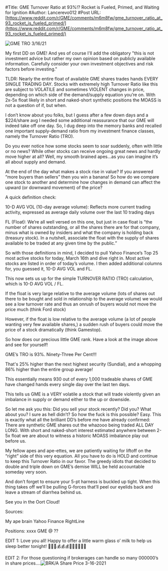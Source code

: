 #Title: GME Turnover Ratio at 93%!? Rocket is Fueled, Primed, and Waiting for Ignition
#Author: Lancerevo012
#Post URL: [https://www.reddit.com/r/GME/comments/m6m8fw/gme_turnover_ratio_at_93_rocket_is_fueled_primed/](https://www.reddit.com/r/GME/comments/m6m8fw/gme_turnover_ratio_at_93_rocket_is_fueled_primed/)


![GME TRO 3/16/21](https://imgur.com/a/VLwdj44)

My first DD on GME! And yes of course I'll add the obligatory "this is not investment advice but rather my own opinion based on publicly available information. Carefully consider your own investment objectives and risk factors before investing."

TLDR: Nearly the entire float of available GME shares trades hands EVERY SINGLE TRADING  DAY. Stocks with extremely high Turnover Ratio like this are subject to VOLATILE and sometimes VIOLENT changes in price, depending on which side of the demand/supply equation you’re on. With 2x-5x float likely in short and naked-short synthetic positions the MOASS is not a question of if, but when. 

I don’t know about you folks, but I guess after a few down days and a $224/share avg I needed some additional reassurance that our GME will indeed take off one day. So, I dug deep into the memory banks and recalled one important supply-demand ratio from my investment finance classes, namely the Turnover Ratio (TRO). 

Do you ever notice how some stocks seem to soar suddenly, often with little or no news? While other stocks can receive ongoing great news and hardly move higher at all? Well, my smooth brained apes…as you can imagine it’s all about supply and demand.  

At the end of the day what makes a stock rise in value? If you answered “more buyers than sellers” then you win a banana! So how do we compare one stock to another and determine how changes in demand can affect the upward (or downward movement) of the price? 

A quick definition check: 

10-D AVG VOL (10-day average volume): Reflects more current trading activity, expressed as average daily volume over the last 10 trading days 

FL (Float): We’re all well versed on this one, but just in case float is “the number of shares outstanding, or all the shares there are for that company,  minus what is owned by insiders and what the company is holding back (treasury stock). In a nutshell, associate the float with the supply of shares available to be traded at any given time by the public.” 

So with those definitions in mind, I decided to pull Yahoo Finance’s Top 25 most active stocks for today, March 16th and dive right in. Most active stocks are listed in order of today’s volume. I then added additional columns for, you guessed it, 10-D AVG VOL and FL. 

This now sets us up for the simple TURNOVER RATIO (TRO) calculation, which is 10-D AVG VOL / FL. 

If the float is very large relative to the average volume (lots of shares out there to be bought and sold in relationship to the average volume) we would see a low turnover rate and thus an onrush of buyers would not move the price much (think Ford stock) 

However, if the float is low relative to the average volume (a lot of people wanting very few available shares,) a sudden rush of buyers could move the price of a stock dramatically (think Gamestop).

So how does our precious little GME rank. Have a look at the image above and see for yourself! 

GME’s TRO is 93%. Ninety-Three Per Cent!!! 

That's 25% higher than the next highest security (Sundial), and a whopping 86% higher than the entire group average!

This essentially means 930 out of every 1,000 tradeable shares of GME have changed hands every single day over the last ten days. 

This tells us GME is a VERY volatile a stock that will trade violently given an imbalance in supply or demand either to the up or downside.  

So let me ask you this: Did you sell your stock recently? Did you? What about you? I sure as hell didn’t? So how the fuck is this possible? Easy. This is exactly what all the brilliant DD’s before me have already confirmed: There are synthetic GME shares out the whazooo being traded ALL DAY LONG. With short and naked-short interest estimated anywhere between 2-5x float we are about to witness a historic MOASS imbalance play out before us. 

My fellow apes and ape-ettes, we are patiently waiting for liftoff on the “right” side of this very equation. All you have to do is HOLD and continue to keep this Turnover Ratio in our favor. The greedy idiots that decided to double and triple down on GME’s demise WILL be held accountable someday very soon. 

And don’t forget to ensure your 5-pt harness is buckled up tight. When this thing takes off we’ll be pulling G-forces that’ll peel our eyelids back and leave a stream of diarrhea behind us.  

See you in the Oort Cloud! 

Sources:  

My ape brain
Yahoo Finance
RightLine

Positions: xxxx GME @ ??

EDIT 1: Love you all! Happy to offer a little warm glass o’ milk to help us sleep better tonight!  🚀🚀🚀💰💰💰💎💎💎🤑🤑🤑

EDIT 2: For those questioning if brokerages can handle so many 000000’s in share prices....![BRK/A Share Price 3-16-2021](https://imgur.com/gallery/kUT1zeD)